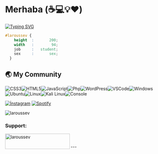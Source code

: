 # Merhaba (:coffee::computer::bulb::heart:)

[![Typing SVG](https://readme-typing-svg.herokuapp.com/?color=%2336BCF7&size=24&duration=4000&width=500&lines=My+Experiences;PYTHON,%20PHP,%20HTML,%20CSS,%20++JS;Data+Collection%20Data+Analysis;SEO+Content+Writing;Microsoft+Office+;Adobe+Photoshop)](https://github.com/laroussev)
```css
#laroussev {
    height  :       200;
    width   :        94;
    job     :   student;
    sex     :       sex;
  }
```
## :earth_asia: My Community

![CSS3](https://img.icons8.com/color/30/css3.png)![HTML5](https://img.icons8.com/color/30/html-5.png)![JavaScript](https://img.icons8.com/color/30/javascript.png)![Php](https://i.hizliresim.com/aa6cxyp.png)![WordPress](https://img.icons8.com/color/30/wordpress.png)![VSCode](https://img.icons8.com/color/30/visual-studio-code-2019.png)![Windows](https://img.icons8.com/color/30/windows-10.png)![Ubuntu](https://img.icons8.com/color/30/ubuntu--v1.png)![Linux](https://img.icons8.com/color/30/linux.png)![Kali Linux](https://img.icons8.com/color/30/kali-linux.png)![Console](https://img.icons8.com/color/30/console.png)<br>


[![İnstagram](https://img.shields.io/badge/INSTAGRAM%20-DC3175.svg?&style=for-the-badge&logo=instagram&logoColor=white)](https://instagram.com/furk5n) 
[![Spotify](https://img.shields.io/badge/Spotify-1ED760?&style=for-the-badge&logo=spotify&logoColor=white)](https://open.spotify.com/user/bmd3bob163x0q1hu8qbopd7ca) 

<img src="https://komarev.com/ghpvc/?username=laroussev&label=Ziyaretçi%20Sayısı&color=552b75" alt="laroussev" /><br>

<h3 align="left">Support:</h3>
<p><a href="https://www.buymeacoffee.com/laroussev"> <img align="left" src="https://cdn.buymeacoffee.com/buttons/v2/default-yellow.png" height="50" width="210" alt="laroussev" /></a></p><br><br>
---

